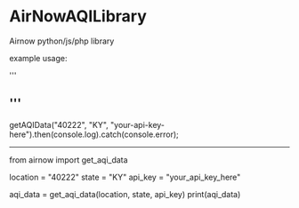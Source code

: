 # AirNowAQILibrary
Airnow python/js/php library 


example usage:

''' 
<?php
include 'aqi.php';

// Call the get_aqi_data function with a location and API key
$data = get_aqi_data('40222', 'KY', 'your_api_key');

// Print the AQI data
echo $data;
?> 
'''
------------

getAQIData("40222", "KY", "your-api-key-here").then(console.log).catch(console.error);

---------
from airnow import get_aqi_data

location = "40222"
state = "KY"
api_key = "your_api_key_here"

aqi_data = get_aqi_data(location, state, api_key)
print(aqi_data)
